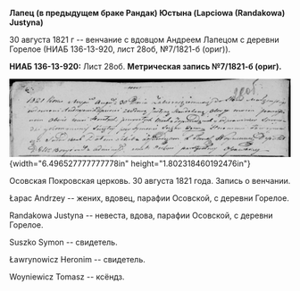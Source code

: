 **Лапец (в предыдущем браке Рандак) Юстына (Lapciowa (Randakowa)
Justyna)**

30 августа 1821 г -- венчание с вдовцом Андреем Лапецом с деревни
Горелое (НИАБ 136-13-920, лист 28об, №7/1821-б (ориг)).

**НИАБ 136-13-920:** Лист 28об. **Метрическая запись №7/1821-б (ориг).**

![](./media/2e14f1a32c481cf5dbfb08df90b34ed55e3dc87c.png){width="6.496527777777778in"
height="1.802318460192476in"}

Осовская Покровская церковь. 30 августа 1821 года. Запись о венчании.

Łapac Andrzey -- жених, вдовец, парафии Осовской, с деревни Горелое.

Randakowa Justyna -- невеста, вдова, парафии Осовской, с деревни
Горелое.

Suszko Symon -- свидетель.

Ławrynowicz Heronim -- свидетель.

Woyniewicz Tomasz -- ксёндз.
